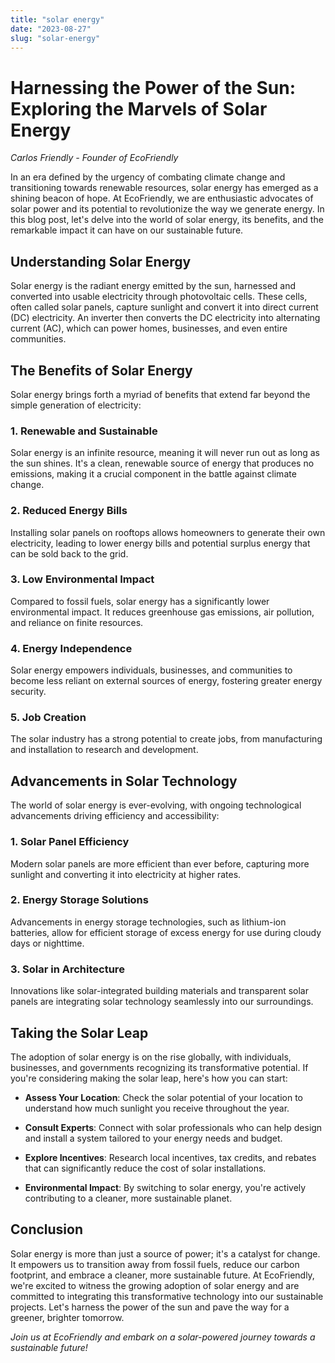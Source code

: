 ```yaml
---
title: "solar energy"
date: "2023-08-27"
slug: "solar-energy"
---
```


# Harnessing the Power of the Sun: Exploring the Marvels of Solar Energy

*Carlos Friendly - Founder of EcoFriendly*

In an era defined by the urgency of combating climate change and transitioning towards renewable resources, solar energy has emerged as a shining beacon of hope. At EcoFriendly, we are enthusiastic advocates of solar power and its potential to revolutionize the way we generate energy. In this blog post, let's delve into the world of solar energy, its benefits, and the remarkable impact it can have on our sustainable future.

## **Understanding Solar Energy**

Solar energy is the radiant energy emitted by the sun, harnessed and converted into usable electricity through photovoltaic cells. These cells, often called solar panels, capture sunlight and convert it into direct current (DC) electricity. An inverter then converts the DC electricity into alternating current (AC), which can power homes, businesses, and even entire communities.

## **The Benefits of Solar Energy**

Solar energy brings forth a myriad of benefits that extend far beyond the simple generation of electricity:

### 1. **Renewable and Sustainable**

Solar energy is an infinite resource, meaning it will never run out as long as the sun shines. It's a clean, renewable source of energy that produces no emissions, making it a crucial component in the battle against climate change.

### 2. **Reduced Energy Bills**

Installing solar panels on rooftops allows homeowners to generate their own electricity, leading to lower energy bills and potential surplus energy that can be sold back to the grid.

### 3. **Low Environmental Impact**

Compared to fossil fuels, solar energy has a significantly lower environmental impact. It reduces greenhouse gas emissions, air pollution, and reliance on finite resources.

### 4. **Energy Independence**

Solar energy empowers individuals, businesses, and communities to become less reliant on external sources of energy, fostering greater energy security.

### 5. **Job Creation**

The solar industry has a strong potential to create jobs, from manufacturing and installation to research and development.

## **Advancements in Solar Technology**

The world of solar energy is ever-evolving, with ongoing technological advancements driving efficiency and accessibility:

### 1. **Solar Panel Efficiency**

Modern solar panels are more efficient than ever before, capturing more sunlight and converting it into electricity at higher rates.

### 2. **Energy Storage Solutions**

Advancements in energy storage technologies, such as lithium-ion batteries, allow for efficient storage of excess energy for use during cloudy days or nighttime.

### 3. **Solar in Architecture**

Innovations like solar-integrated building materials and transparent solar panels are integrating solar technology seamlessly into our surroundings.

## **Taking the Solar Leap**

The adoption of solar energy is on the rise globally, with individuals, businesses, and governments recognizing its transformative potential. If you're considering making the solar leap, here's how you can start:

- **Assess Your Location**: Check the solar potential of your location to understand how much sunlight you receive throughout the year.

- **Consult Experts**: Connect with solar professionals who can help design and install a system tailored to your energy needs and budget.

- **Explore Incentives**: Research local incentives, tax credits, and rebates that can significantly reduce the cost of solar installations.

- **Environmental Impact**: By switching to solar energy, you're actively contributing to a cleaner, more sustainable planet.

## **Conclusion**

Solar energy is more than just a source of power; it's a catalyst for change. It empowers us to transition away from fossil fuels, reduce our carbon footprint, and embrace a cleaner, more sustainable future. At EcoFriendly, we're excited to witness the growing adoption of solar energy and are committed to integrating this transformative technology into our sustainable projects. Let's harness the power of the sun and pave the way for a greener, brighter tomorrow.

*Join us at EcoFriendly and embark on a solar-powered journey towards a sustainable future!*
